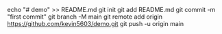 echo "# demo" >> README.md
git init
git add README.md
git commit -m "first commit"
git branch -M main
git remote add origin https://github.com/kevin5603/demo.git
git push -u origin main
